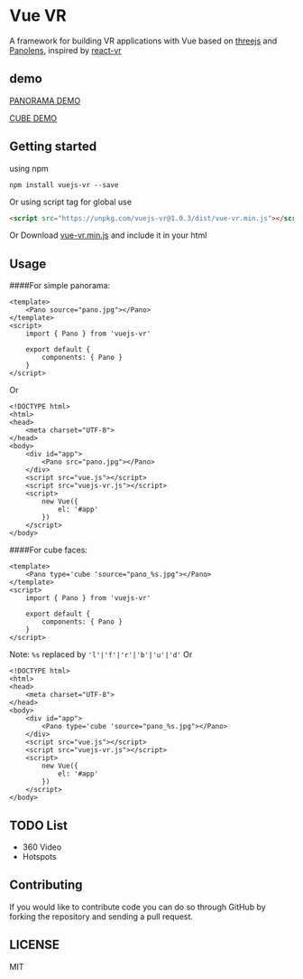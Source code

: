 # Vue VR
A framework for building VR applications with Vue
based on [threejs](https://threejs.org/) and [Panolens](https://pchen66.github.io/Panolens/), inspired by [react-vr](https://github.com/facebook/react-vr)

## demo
[PANORAMA DEMO](https://imudin.github.io/vue-vr/#/demo-pano)

[CUBE DEMO](https://imudin.github.io/vue-vr/#/demo-cube-pano)

## Getting started
using npm
```
npm install vuejs-vr --save
```
Or using script tag for global use
```html
<script src="https://unpkg.com/vuejs-vr@1.0.3/dist/vue-vr.min.js"></script>
```

Or Download <a href="https://unpkg.com/vuejs-vr@1.0.3/dist/vue-vr.min.js">vue-vr.min.js</a> and include it in your html

## Usage

####For simple panorama:
```vue
<template>
    <Pano source="pano.jpg"></Pano>
</template>
<script>
    import { Pano } from 'vuejs-vr'

    export default {
        components: { Pano }
    }
</script>
```
Or
```vue
<!DOCTYPE html>
<html>
<head>
    <meta charset="UTF-8">
</head>
<body>
    <div id="app">
        <Pano src="pano.jpg"></Pano>
    </div>
    <script src="vue.js"></script>
    <script src="vuejs-vr.js"></script>
    <script>
        new Vue({
            el: '#app'
        })
    </script>
</body>
```


####For cube faces:
```vue
<template>
    <Pano type='cube 'source="pano_%s.jpg"></Pano>
</template>
<script>
    import { Pano } from 'vuejs-vr'

    export default {
        components: { Pano }
    }
</script>
```
Note: `%s` replaced by `'l'|'f'|'r'|'b'|'u'|'d'`
Or
```vue
<!DOCTYPE html>
<html>
<head>
    <meta charset="UTF-8">
</head>
<body>
    <div id="app">
        <Pano type='cube 'source="pano_%s.jpg"></Pano>
    </div>
    <script src="vue.js"></script>
    <script src="vuejs-vr.js"></script>
    <script>
        new Vue({
            el: '#app'
        })
    </script>
</body>
```

## TODO List
* 360 Video
* Hotspots

## Contributing
If you would like to contribute code you can do so through GitHub by forking the repository and sending a pull request.

## LICENSE
MIT